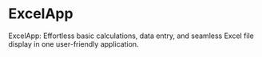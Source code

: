 # ExcelApp
ExcelApp: Effortless basic calculations, data entry, and seamless Excel file display in one user-friendly application.
